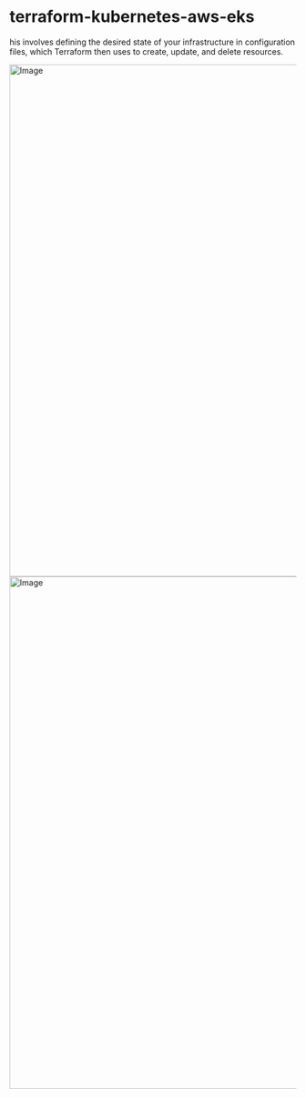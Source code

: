 # terraform-kubernetes-aws-eks
his involves defining the desired state of your infrastructure in configuration files, which Terraform then uses to create, update, and delete resources.

<img width="1440" height="900" alt="Image" src="https://github.com/user-attachments/assets/36bde8ee-57b6-4268-99f1-162bb7989ec0" />

<img width="1440" height="900" alt="Image" src="https://github.com/user-attachments/assets/08606ea4-5b17-47e6-bb50-70f13959b636" />